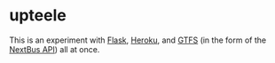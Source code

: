 upteele
=======

This is an experiment with [Flask](http://flask.pocoo.org/), [Heroku](https://heroku.com/), and [GTFS](https://developers.google.com/transit/gtfs/) (in the form of the [NextBus API](http://mbta.com/rider_tools/developers/default.asp?id=21896)) all at once.